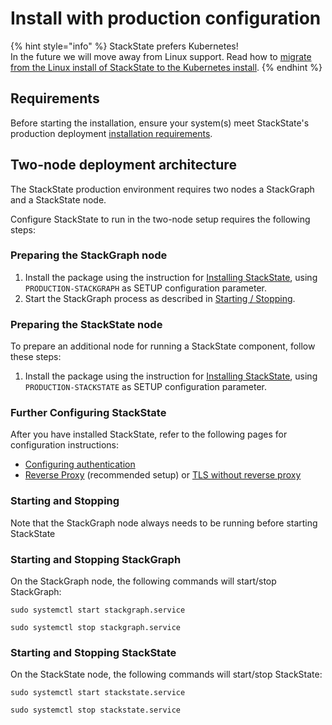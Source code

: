 # Install with production configuration

{% hint style="info" %}
StackState prefers Kubernetes!  
In the future we will move away from Linux support. Read how to [migrate from the Linux install of StackState to the Kubernetes install](../kubernetes_install/migrate_from_linux.md).
{% endhint %}

## Requirements

Before starting the installation, ensure your system\(s\) meet StackState's production deployment [installation requirements](../../requirements.md).

## Two-node deployment architecture

The StackState production environment requires two nodes a StackGraph and a StackState node.

Configure StackState to run in the two-node setup requires the following steps:

### Preparing the StackGraph node

1. Install the package using the instruction for [Installing StackState](install_stackstate.md), using `PRODUCTION-STACKGRAPH` as SETUP configuration parameter.
2. Start the StackGraph process as described in [Starting / Stopping](production-installation.md#starting-and-stopping).

### Preparing the StackState node

To prepare an additional node for running a StackState component, follow these steps:

1. Install the package using the instruction for [Installing StackState](install_stackstate.md), using `PRODUCTION-STACKSTATE` as SETUP configuration parameter.

### Further Configuring StackState

After you have installed StackState, refer to the following pages for configuration instructions:

* [Configuring authentication](../../../configure/security/authentication/authentication_options.md)
* [Reverse Proxy](reverse_proxy.md) \(recommended setup\) or [TLS without reverse proxy](how_to_setup_tls_without_reverse_proxy.md)

### Starting and Stopping

Note that the StackGraph node always needs to be running before starting StackState

### Starting and Stopping StackGraph

On the StackGraph node, the following commands will start/stop StackGraph:

`sudo systemctl start stackgraph.service`

`sudo systemctl stop stackgraph.service`

### Starting and Stopping StackState

On the StackState node, the following commands will start/stop StackState:

`sudo systemctl start stackstate.service`

`sudo systemctl stop stackstate.service`

